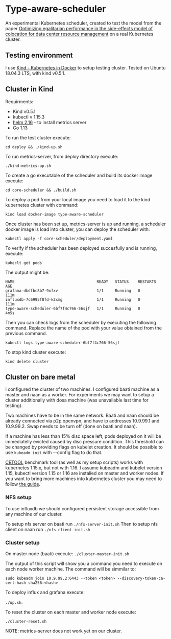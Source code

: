 # Type-aware-scheduler

An experimental Kubernetes scheduler, created to test the model from the paper [Optimizing egalitarian performance in the side-effects model of colocation for data center resource management](https://arxiv.org/abs/1610.07339) on a real Kubernetes cluster. 

## Testing environment

I use [Kind - Kubernetes in Docker](https://github.com/kubernetes-sigs/kind) to setup testing cluster. Tested on Ubuntu 18.04.3 LTS, with kind v0.5.1. 


## Cluster in Kind

Requirments:
- Kind v0.5.1
- kubectl v 1.15.3
- [helm 2.16](https://github.com/helm/helm/releases) - to install metrics server
- Go 1.13 

To run the test cluster execute:

`cd deploy && ./kind-up.sh`

To run metrics-server, from deploy directory execute:

`./kind-metrics-up.sh`

To create a go executable of the scheduler and build its docker image execute:

`cd core-scheduler && ./build.sh`

To deploy a pod from your local image you need to load it to the kind kubernetes cluster with command:

`kind load docker-image type-aware-scheduler`

Once cluster has been set up, metrics-server is up and running, a scheduler docker image is load into cluster, you can deploy the scheduler with:

`kubectl apply -f core-scheduler/deployment.yaml`

To verify if the scheduler has been deployed succesfully and is running, execute:

`kubeclt get pods`

The output might be:

```
NAME                                    READY   STATUS    RESTARTS   AGE
grafana-dbdfbc8b7-9xfxv                 1/1     Running   0          111m
influxdb-7c6995f8fd-k2xmg               1/1     Running   0          111m
type-aware-scheduler-6bf7f4c766-56sjf   1/1     Running   0          4m5s
```

Then you can check logs from the scheduler by executing the following command. Replace the name of the pod with your value obtained from the previous command.

`kubectl logs type-aware-scheduler-6bf7f4c766-56sjf`

To stop kind cluster execute:

`kind delete cluster`

## Cluster on bare metal

I configured the cluster of two machines. I configured baati machine as a master and naan as a worker. For experiments we may want to setup a cluster additionally with dosa machine (was unavailable last time for testing).

Two machines have to be in the same network. Baati and naan should be already connected via p2p openvpn, and have ip addresses 10.9.99.1 and 10.9.99.2. Swap needs to be turn off (done on baati and naan). 

If a machine has less than 15% disc space left, pods deployed on it will be immediatelly evicted caused by disc pressure condition. This threshold can be changed by providing flags on kubelet creation. It should be possible to use `kubeadm init` with --config flag to do that.

[CBTOOL](https://github.com/ibmcb/cbtool) benchmark tool (as well as my setup scripts) works with kubernetes 1.15.x, but not with 1.16. I assume kubeadm and kubelet version 1.15, kubectl version 1.15 or 1.16 are installed on master and worker nodes. If you want to bring more machines into kubernetes cluster you may need to follow [the guide](https://bigstep.com/blog/kubernetes-on-bare-metal-cloud).

### NFS setup
To use influxdb we should configured persistent storage accessible from any machine of our cluster. 

To setup nfs server on baati run
`./nfs-server-init.sh`
Then to setup nfs client on naan run
`./nfs-client-init.sh`

### Cluster setup
On master node (baati) execute:
`./cluster-master-init.sh`

The output of this script will show you a command you need to execute on each node worker machine. The command will be simmilar to:

`sudo kubeadm join 10.9.99.2:6443 --token <token> --discovery-token-ca-cert-hash sha256:<hash>` 


To deploy influx and grafana execute:

`./up.sh`.

To reset the cluster on each master and worker node execute:

`./cluster-reset.sh`

NOTE: metrics-server does not work yet on our cluster.

